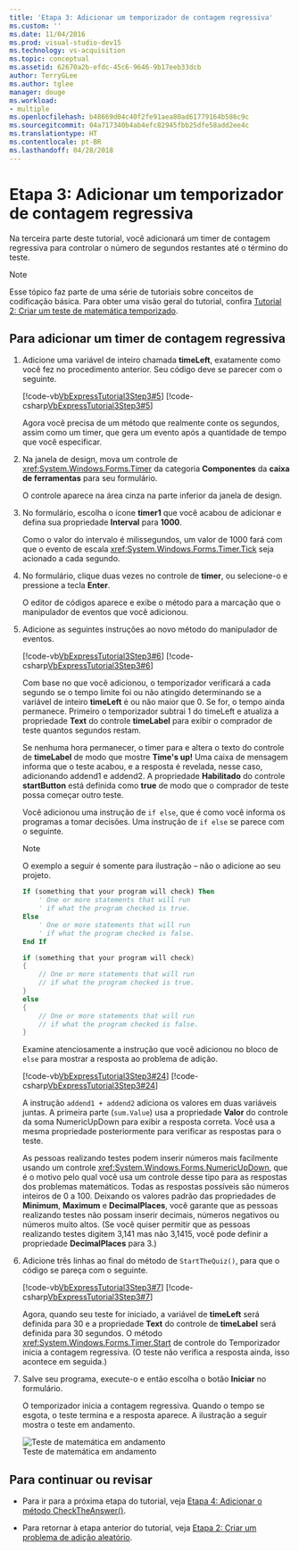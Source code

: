 ```yaml
---
title: 'Etapa 3: Adicionar um temporizador de contagem regressiva'
ms.custom: ''
ms.date: 11/04/2016
ms.prod: visual-studio-dev15
ms.technology: vs-acquisition
ms.topic: conceptual
ms.assetid: 62670a2b-efdc-45c6-9646-9b17eeb33dcb
author: TerryGLee
ms.author: tglee
manager: douge
ms.workload:
- multiple
ms.openlocfilehash: b48669d04c40f2fe91aea80ad61779164b586c9c
ms.sourcegitcommit: 04a717340b4ab4efc82945fbb25dfe58add2ee4c
ms.translationtype: HT
ms.contentlocale: pt-BR
ms.lasthandoff: 04/28/2018
---
```

# <a name="step-3-add-a-countdown-timer"></a>Etapa 3: Adicionar um temporizador de contagem regressiva
Na terceira parte deste tutorial, você adicionará um timer de contagem regressiva para controlar o número de segundos restantes até o término do teste.  

> [!NOTE]
>  Esse tópico faz parte de uma série de tutoriais sobre conceitos de codificação básica. Para obter uma visão geral do tutorial, confira [Tutorial 2: Criar um teste de matemática temporizado](../ide/tutorial-2-create-a-timed-math-quiz.md).  
  
## <a name="to-add-a-countdown-timer"></a>Para adicionar um timer de contagem regressiva  

1.  Adicione uma variável de inteiro chamada **timeLeft**, exatamente como você fez no procedimento anterior. Seu código deve se parecer com o seguinte.  

     [!code-vb[VbExpressTutorial3Step3#5](../ide/codesnippet/VisualBasic/step-3-add-a-countdown-timer_1.vb)]
     [!code-csharp[VbExpressTutorial3Step3#5](../ide/codesnippet/CSharp/step-3-add-a-countdown-timer_1.cs)]  

     Agora você precisa de um método que realmente conte os segundos, assim como um timer, que gera um evento após a quantidade de tempo que você especificar.  
  
2.  Na janela de design, mova um controle de <xref:System.Windows.Forms.Timer> da categoria **Componentes** da **caixa de ferramentas** para seu formulário.  
  
     O controle aparece na área cinza na parte inferior da janela de design.  

3.  No formulário, escolha o ícone **timer1** que você acabou de adicionar e defina sua propriedade **Interval** para **1000**.  
  
     Como o valor do intervalo é milissegundos, um valor de 1000 fará com que o evento de escala <xref:System.Windows.Forms.Timer.Tick> seja acionado a cada segundo.  
  
4.  No formulário, clique duas vezes no controle de **timer**, ou selecione-o e pressione a tecla **Enter**.  
  
     O editor de códigos aparece e exibe o método para a marcação que o manipulador de eventos que você adicionou.  
  
5.  Adicione as seguintes instruções ao novo método do manipulador de eventos.  

     [!code-vb[VbExpressTutorial3Step3#6](../ide/codesnippet/VisualBasic/step-3-add-a-countdown-timer_2.vb)]
     [!code-csharp[VbExpressTutorial3Step3#6](../ide/codesnippet/CSharp/step-3-add-a-countdown-timer_2.cs)]  
  
     Com base no que você adicionou, o temporizador verificará a cada segundo se o tempo limite foi ou não atingido determinando se a variável de inteiro **timeLeft** é ou não maior que 0. Se for, o tempo ainda permanece. Primeiro o temporizador subtrai 1 do timeLeft e atualiza a propriedade **Text** do controle **timeLabel** para exibir o comprador de teste quantos segundos restam.  
  
     Se nenhuma hora permanecer, o timer para e altera o texto do controle de **timeLabel** de modo que mostre **Time's up!** Uma caixa de mensagem informa que o teste acabou, e a resposta é revelada, nesse caso, adicionando addend1 e addend2. A propriedade **Habilitado** do controle **startButton** está definida como **true** de modo que o comprador de teste possa começar outro teste.  
  
     Você adicionou uma instrução de `if else`, que é como você informa os programas a tomar decisões. Uma instrução de `if else` se parece com o seguinte.  

    > [!NOTE]
    >  O exemplo a seguir é somente para ilustração – não o adicione ao seu projeto.  

    ```vb  
    If (something that your program will check) Then  
        ' One or more statements that will run  
        ' if what the program checked is true.   
    Else  
        ' One or more statements that will run  
        ' if what the program checked is false.  
    End If  
    ```  

    ```csharp  
    if (something that your program will check)  
    {  
        // One or more statements that will run  
        // if what the program checked is true.   
    }  
    else  
    {  
        // One or more statements that will run  
        // if what the program checked is false.  
    }  
    ```  

     Examine atenciosamente a instrução que você adicionou no bloco de `else` para mostrar a resposta ao problema de adição.  

     [!code-vb[VbExpressTutorial3Step3#24](../ide/codesnippet/VisualBasic/step-3-add-a-countdown-timer_3.vb)]
     [!code-csharp[VbExpressTutorial3Step3#24](../ide/codesnippet/CSharp/step-3-add-a-countdown-timer_3.cs)]  
  
     A instrução `addend1 + addend2` adiciona os valores em duas variáveis juntas. A primeira parte (`sum.Value`) usa a propriedade **Valor** do controle da soma NumericUpDown para exibir a resposta correta. Você usa a mesma propriedade posteriormente para verificar as respostas para o teste.  
  
     As pessoas realizando testes podem inserir números mais facilmente usando um controle <xref:System.Windows.Forms.NumericUpDown>, que é o motivo pelo qual você usa um controle desse tipo para as respostas dos problemas matemáticos. Todas as respostas possíveis são números inteiros de 0 a 100. Deixando os valores padrão das propriedades de **Minimum**, **Maximum** e **DecimalPlaces**, você garante que as pessoas realizando testes não possam inserir decimais, números negativos ou números muito altos. (Se você quiser permitir que as pessoas realizando testes digitem 3,141 mas não 3,1415, você pode definir a propriedade **DecimalPlaces** para 3.)  

6.  Adicione três linhas ao final do método de `StartTheQuiz()`, para que o código se pareça com o seguinte.  

     [!code-vb[VbExpressTutorial3Step3#7](../ide/codesnippet/VisualBasic/step-3-add-a-countdown-timer_4.vb)]
     [!code-csharp[VbExpressTutorial3Step3#7](../ide/codesnippet/CSharp/step-3-add-a-countdown-timer_4.cs)]  
  
     Agora, quando seu teste for iniciado, a variável de **timeLeft** será definida para 30 e a propriedade **Text** do controle de **timeLabel** será definida para 30 segundos. O método <xref:System.Windows.Forms.Timer.Start> de controle do Temporizador inicia a contagem regressiva. (O teste não verifica a resposta ainda, isso acontece em seguida.)  
  
7.  Salve seu programa, execute-o e então escolha o botão **Iniciar** no formulário.  

     O temporizador inicia a contagem regressiva. Quando o tempo se esgota, o teste termina e a resposta aparece. A ilustração a seguir mostra o teste em andamento.  

     ![Teste de matemática em andamento](../ide/media/express_addcountdown.png "Express_AddCountdown")  
Teste de matemática em andamento  

## <a name="to-continue-or-review"></a>Para continuar ou revisar  
  
-   Para ir para a próxima etapa do tutorial, veja [Etapa 4: Adicionar o método CheckTheAnswer()](../ide/step-4-add-the-checktheanswer-parens-method.md).  
  
-   Para retornar à etapa anterior do tutorial, veja [Etapa 2: Criar um problema de adição aleatório](../ide/step-2-create-a-random-addition-problem.md).
